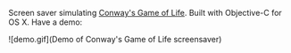 Screen saver simulating [Conway's Game of Life](http://en.wikipedia.org/wiki/Conway's_Game_of_Life).
Built with Objective-C for OS X. Have a demo:

![demo.gif](Demo of Conway's Game of Life screensaver)
